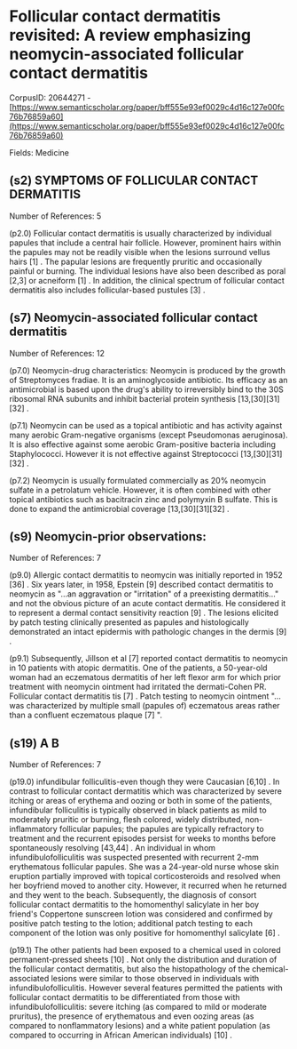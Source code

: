 # Follicular contact dermatitis revisited: A review emphasizing neomycin-associated follicular contact dermatitis

CorpusID: 20644271 - [https://www.semanticscholar.org/paper/bff555e93ef0029c4d16c127e00fc76b76859a60](https://www.semanticscholar.org/paper/bff555e93ef0029c4d16c127e00fc76b76859a60)

Fields: Medicine

## (s2) SYMPTOMS OF FOLLICULAR CONTACT DERMATITIS
Number of References: 5

(p2.0) Follicular contact dermatitis is usually characterized by individual papules that include a central hair follicle. However, prominent hairs within the papules may not be readily visible when the lesions surround vellus hairs [1] . The papular lesions are frequently pruritic and occasionally painful or burning. The individual lesions have also been described as poral [2,3] or acneiform [1] . In addition, the clinical spectrum of follicular contact dermatitis also includes follicular-based pustules [3] .
## (s7) Neomycin-associated follicular contact dermatitis
Number of References: 12

(p7.0) Neomycin-drug characteristics: Neomycin is produced by the growth of Streptomyces fradiae. It is an aminoglycoside antibiotic. Its efficacy as an antimicrobial is based upon the drug's ability to irreversibly bind to the 30S ribosomal RNA subunits and inhibit bacterial protein synthesis [13,[30][31][32] .

(p7.1) Neomycin can be used as a topical antibiotic and has activity against many aerobic Gram-negative organisms (except Pseudomonas aeruginosa). It is also effective against some aerobic Gram-positive bacteria including Staphylococci. However it is not effective against Streptococci [13,[30][31][32] .

(p7.2) Neomycin is usually formulated commercially as 20% neomycin sulfate in a petrolatum vehicle. However, it is often combined with other topical antibiotics such as bacitracin zinc and polymyxin B sulfate. This is done to expand the antimicrobial coverage [13,[30][31][32] .
## (s9) Neomycin-prior observations:
Number of References: 7

(p9.0) Allergic contact dermatitis to neomycin was initially reported in 1952 [36] . Six years later, in 1958, Epstein [9] described contact dermatitis to neomycin as "…an aggravation or "irritation" of a preexisting dermatitis…" and not the obvious picture of an acute contact dermatitis. He considered it to represent a dermal contact sensitivity reaction [9] . The lesions elicited by patch testing clinically presented as papules and histologically demonstrated an intact epidermis with pathologic changes in the dermis [9] .

(p9.1) Subsequently, Jillson et al [7] reported contact dermatitis to neomycin in 10 patients with atopic dermatitis. One of the patients, a 50-year-old woman had an eczematous dermatitis of her left flexor arm for which prior treatment with neomycin ointment had irritated the dermati-Cohen PR. Follicular contact dermatitis tis [7] . Patch testing to neomycin ointment "…was characterized by multiple small (papules of) eczematous areas rather than a confluent eczematous plaque [7] ".
## (s19) A B
Number of References: 7

(p19.0) infundibular folliculitis-even though they were Caucasian [6,10] . In contrast to follicular contact dermatitis which was characterized by severe itching or areas of erythema and oozing or both in some of the patients, infundibular folliculitis is typically observed in black patients as mild to moderately pruritic or burning, flesh colored, widely distributed, non-inflammatory follicular papules; the papules are typically refractory to treatment and the recurrent episodes persist for weeks to months before spontaneously resolving [43,44] . An individual in whom infundibulofolliculitis was suspected presented with recurrent 2-mm erythematous follicular papules. She was a 24-year-old nurse whose skin eruption partially improved with topical corticosteroids and resolved when her boyfriend moved to another city. However, it recurred when he returned and they went to the beach. Subsequently, the diagnosis of consort follicular contact dermatitis to the homomenthyl salicylate in her boy friend's Coppertone sunscreen lotion was considered and confirmed by positive patch testing to the lotion; additional patch testing to each component of the lotion was only positive for homomenthyl salicylate [6] .

(p19.1) The other patients had been exposed to a chemical used in colored permanent-pressed sheets [10] . Not only the distribution and duration of the follicular contact dermatitis, but also the histopathology of the chemical-associated lesions were similar to those observed in individuals with infundibulofolliculitis. However several features permitted the patients with follicular contact dermatitis to be differentiated from those with infundibulofolliculitis: severe itching (as compared to mild or moderate pruritus), the presence of erythematous and even oozing areas (as compared to nonflammatory lesions) and a white patient population (as compared to occurring in African American individuals) [10] .
